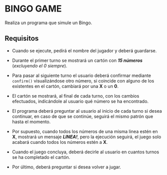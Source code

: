 # BINGO GAME

Realiza un programa que simule un Bingo. 

## Requisitos
- Cuando se ejecute, pedirá el nombre del jugador y deberá guardarse. 

- Durante el primer turno se mostrará un cartón con ***15 números*** (*excluyendo el 0 siempre*). 

- Para pasar al siguiente turno el usuario deberá confirmar mediante `confirm()` visualizándose otro número, si coincide con alguno de los existentes en el cartón, cambiará por una **X** o un **0**. 

- El cartón se mostrará, al final de cada turno, con los cambios efectuados, indicándole al usuario qué número se ha encontrado. 

- El programa deberá preguntar al usuario al inicio de cada turno si desea continuar, en caso de que se continúe, seguirá el mismo patrón que hasta el momento.

- Por supuesto, cuando todos los números de una misma linea estén en **X**, mostrará un mensaje ***LINEA!***, pero la ejecución seguirá, el juego solo acabará cuando todos los números estén a **X**.

- Cuando el juego concluya, deberá decirle al usuario en cuantos turnos se ha completado el cartón.
 
- Por último, deberá preguntar si desea volver a jugar.
